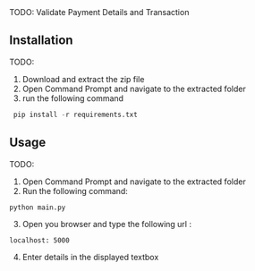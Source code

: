 <snippet>
  <content><![CDATA[
# ${1:FLASK Payment API}

TODO: Validate Payment Details and Transaction

## Installation

TODO:
1. Download and extract the zip file
2. Open Command Prompt and navigate to the extracted folder
3. run the following command

```Python
 pip install -r requirements.txt
```

## Usage

TODO:

1. Open Command Prompt and navigate to the extracted folder
2. Run the following command:

``` Python
python main.py

```
3. Open you browser and type the following url :

```
localhost: 5000
```
4. Enter details in the displayed textbox

